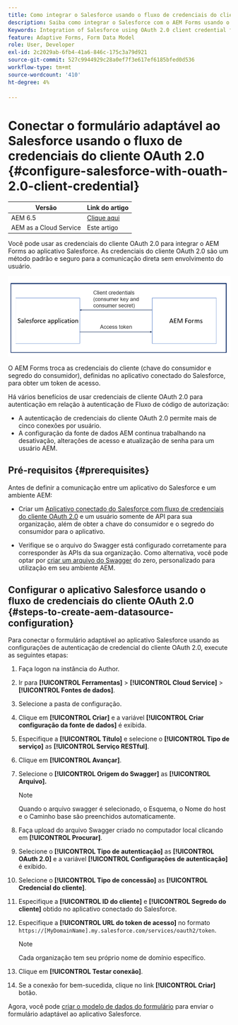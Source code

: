 ```yaml
---
title: Como integrar o Salesforce usando o fluxo de credenciais do cliente OAuth 2.0 com o AEM Forms?
description: Saiba como integrar o Salesforce com o AEM Forms usando o fluxo de credenciais do cliente OAuth 2.0.
Keywords: Integration of Salesforce using OAuth 2.0 client credential flow, salesforce integration with oauth2 using client credential flow, salesforce and client credential integration
feature: Adaptive Forms, Form Data Model
role: User, Developer
exl-id: 2c2029ab-6fb4-41a6-846c-175c3a79d921
source-git-commit: 527c9944929c28a0ef7f3e617ef6185bfed0d536
workflow-type: tm+mt
source-wordcount: '410'
ht-degree: 4%

---
```


# Conectar o formulário adaptável ao Salesforce usando o fluxo de credenciais do cliente OAuth 2.0 {#configure-salesforce-with-ouath-2.0-client-credential}

| Versão | Link do artigo |
| -------- | ---------------------------- |
| AEM 6.5 | [Clique aqui](https://experienceleague.adobe.com/docs/experience-manager-65/forms/form-data-model/oauth2-client-credentials-flow-for-server-to-server-integration.html) |
| AEM as a Cloud Service | Este artigo |

Você pode usar as credenciais do cliente OAuth 2.0 para integrar o AEM Forms ao aplicativo Salesforce. As credenciais do cliente OAuth 2.0 são um método padrão e seguro para a comunicação direta sem envolvimento do usuário.

![Fluxo de trabalho ao definir a comunicação entre o AEM Forms e o aplicativo Salesforce](/help/forms/assets/salesforce-workflow.png)

O AEM Forms troca as credenciais do cliente (chave do consumidor e segredo do consumidor), definidas no aplicativo conectado do Salesforce, para obter um token de acesso.

Há vários benefícios de usar credenciais de cliente OAuth 2.0 para autenticação em relação à autenticação de Fluxo de código de autorização:

* A autenticação de credenciais do cliente OAuth 2.0 permite mais de cinco conexões por usuário.
* A configuração da fonte de dados AEM continua trabalhando na desativação, alterações de acesso e atualização de senha para um usuário AEM.

## Pré-requisitos {#prerequisites}

Antes de definir a comunicação entre um aplicativo do Salesforce e um ambiente AEM:

* Criar um [Aplicativo conectado do Salesforce com fluxo de credenciais do cliente OAuth 2.0](https://help.salesforce.com/s/articleView?id=sf.connected_app_client_credentials_setup.htm&amp;type=5) e um usuário somente de API para sua organização, além de obter a chave do consumidor e o segredo do consumidor para o aplicativo.

* Verifique se o arquivo do Swagger está configurado corretamente para corresponder às APIs da sua organização. Como alternativa, você pode optar por [criar um arquivo do Swagger](https://experienceleague.adobe.com/docs/experience-manager-learn/cloud-service/forms/integrate-with-salesforce/describe-rest-api.html) do zero, personalizado para utilização em seu ambiente AEM.


## Configurar o aplicativo Salesforce usando o fluxo de credenciais do cliente OAuth 2.0 {#steps-to-create-aem-datasource-configuration}

Para conectar o formulário adaptável ao aplicativo Salesforce usando as configurações de autenticação de credencial do cliente OAuth 2.0, execute as seguintes etapas:

1. Faça logon na instância do Author.
1. Ir para **[!UICONTROL Ferramentas]** > **[!UICONTROL Cloud Service]** > **[!UICONTROL Fontes de dados]**.
1. Selecione a pasta de configuração.
1. Clique em **[!UICONTROL Criar]** e a variável **[!UICONTROL Criar configuração da fonte de dados]** é exibida.
1. Especifique a **[!UICONTROL Título]** e selecione o **[!UICONTROL Tipo de serviço]** as **[!UICONTROL Serviço RESTful]**.
1. Clique em **[!UICONTROL Avançar]**.
1. Selecione o **[!UICONTROL Origem do Swagger]** as **[!UICONTROL Arquivo].**

   >[!NOTE]
   >
   > Quando o arquivo swagger é selecionado, o Esquema, o Nome do host e o Caminho base são preenchidos automaticamente.

1. Faça upload do arquivo Swagger criado no computador local clicando em **[!UICONTROL Procurar]**.
1. Selecione o **[!UICONTROL Tipo de autenticação]** as **[!UICONTROL OAuth 2.0]** e a variável **[!UICONTROL Configurações de autenticação]** é exibido.
1. Selecione o **[!UICONTROL Tipo de concessão]** as **[!UICONTROL Credencial do cliente]**.
1. Especifique a **[!UICONTROL ID do cliente]** e **[!UICONTROL Segredo do cliente]** obtido no aplicativo conectado do Salesforce.
1. Especifique a **[!UICONTROL URL do token de acesso]** no formato
   `https://[MyDomainName].my.salesforce.com/services/oauth2/token`.

   >[!NOTE]
   >
   > Cada organização tem seu próprio nome de domínio específico.

1. Clique em **[!UICONTROL Testar conexão]**.
1. Se a conexão for bem-sucedida, clique no link **[!UICONTROL Criar]** botão.

Agora, você pode [criar o modelo de dados do formulário](/help/forms/create-form-data-models.md) para enviar o formulário adaptável ao aplicativo Salesforce.


